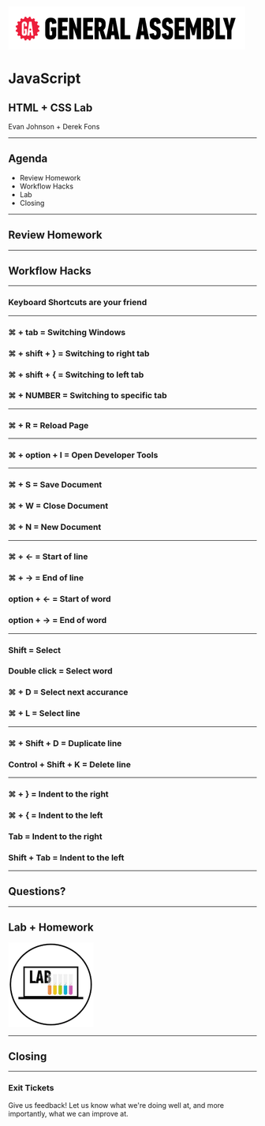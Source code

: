 <img src="img/ga-logo.png" style="border:none; background: transparent; box-shadow:none;" />

# JavaScript

## HTML + CSS Lab

Evan Johnson + Derek Fons

---

## Agenda

* <!--- .element: class="fragment" data-fragment-index="1" -->Review Homework
* <!--- .element: class="fragment" data-fragment-index="2" -->Workflow Hacks
* <!--- .element: class="fragment" data-fragment-index="3" -->Lab
* <!--- .element: class="fragment" data-fragment-index="4" -->Closing

---

## Review Homework

---

## Workflow Hacks

----

### Keyboard Shortcuts are your friend

----

### &#8984; + tab = Switching Windows
### &#8984; + shift + } = Switching to right tab
### &#8984; + shift + { = Switching to left tab
### &#8984; + NUMBER = Switching to specific tab

----

### &#8984; + R = Reload Page

----

### &#8984; + option + I = Open Developer Tools

----

### &#8984; + S = Save Document
### &#8984; + W = Close Document
### &#8984; + N = New Document

----

### &#8984; + &larr; = Start of line
### &#8984; + &rarr; = End of line
### option + &larr; = Start of word
### option + &rarr; = End of word

----

### Shift = Select
### Double click = Select word
### &#8984; + D = Select next accurance
### &#8984; + L = Select line

----

### &#8984; + Shift + D = Duplicate line
### Control + Shift + K = Delete line

----

### &#8984; + } = Indent to the right
### &#8984; + { = Indent to the left
### Tab = Indent to the right
### Shift + Tab = Indent to the left

----

## Questions?

---

## Lab + Homework

<img src="img/exercise_icon_md.png" style="border:none;box-shadow:none;background:transparent;" />

---

## Closing

----

### Exit Tickets

Give us feedback! Let us know what we're doing well at, and more
importantly, what we can improve at.
